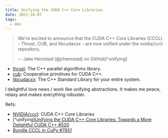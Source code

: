 ```yaml
---
title: Unifying the CUDA C++ Core Libraries
date: 2023-10-07
tags:
  - dev
---
```


> We're excited to announce that the CUDA C++ Core Libraries (CCCL) - Thrust,
> CUB, and libcudacxx - are now unified under the nvidia/cccl repository.
>
> -- Jake Hemstad (@jrhemstad) on GitHub[^unifying]

- [thrust](https://github.com/NVIDIA/thrust): The C++ parallel algorithms
  library.
- [cub](https://github.com/NVIDIA/cub): Cooperative primitives for CUDA C++.
- [libcudacxx](https://github.com/NVIDIA/libcudacxx): The C++ Standard Library
  for your entire system.

I delightful love news / work like unifying abstractions. It makes me peace,
relaxy and makes everything robuster.

Refs:

- [NVIDIA/cccl](https://github.com/NVIDIA/cccl): CUDA C++ Core Libraries
- [^unifying][Unifying the CUDA C++ Core Libraries: Towards a More Delightful CUDA C++ #520](https://github.com/NVIDIA/cccl/discussions/520)
- [Bundle CCCL in CuPy #7851](https://github.com/cupy/cupy/pull/7851)
